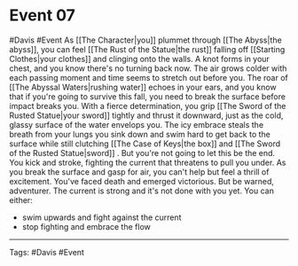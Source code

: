 # Event 07
#Davis #Event 
As [[The Character|you]] plummet through [[The Abyss|the abyss]], you can feel [[The Rust of the Statue|the rust]] falling off [[Starting Clothes|your clothes]] and clinging onto the walls. A knot forms in your chest, and you know there's no turning back now. The air grows colder with each passing moment and time seems to stretch out before you. The roar of [[The Abyssal Waters|rushing water]] echoes in your ears, and you know that if you're going to survive this fall, you need to break the surface before impact breaks you. With a fierce determination, you grip [[The Sword of the Rusted Statue|your sword]] tightly and thrust it downward, just as the cold, glassy surface of the water envelops you. The icy embrace steals the breath from your lungs you sink down and swim hard to get back to the surface while still clutching [[The Case of Keys|the box]] and [[The Sword of the Rusted Statue|sword]] . But you're not going to let this be the end. You kick and stroke, fighting the current that threatens to pull you under. As you break the surface and gasp for air, you can't help but feel a thrill of excitement. You've faced death and emerged victorious. But be warned, adventurer. The current is strong and it's not done with you yet. You can either:
- swim upwards and fight against the current
- stop fighting and embrace the flow

---
Tags: #Davis #Event 